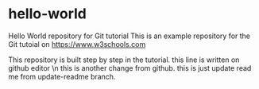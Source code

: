 # hello-world
Hello World repository for Git tutorial
This is an example repository for the Git tutoial on https://www.w3schools.com

This repository is built step by step in the tutorial.
this line is written on github editor
\n this is another change from github.
this is just update read me from update-readme branch.